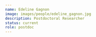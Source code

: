 ```yaml
---
name: Edeline Gagnon
image: images/people/edeline_gagnon.jpg
description: Postdoctoral Researcher
status: current
role: postdoc
---
```

